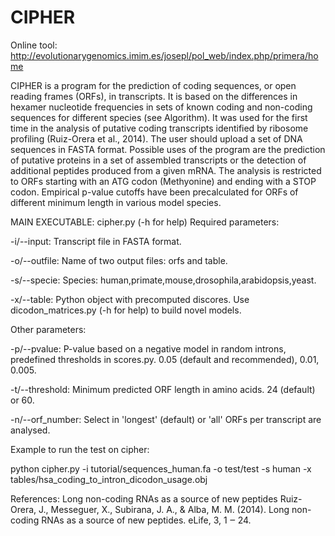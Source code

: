 # CIPHER
Online tool: http://evolutionarygenomics.imim.es/josepl/pol_web/index.php/primera/home

CIPHER is a program for the prediction of coding sequences, or open reading frames (ORFs), in transcripts. It is based on the differences in hexamer nucleotide frequencies in sets of known coding and non-coding sequences for different species (see Algorithm). It was used for the first time in the analysis of putative coding transcripts identified by ribosome profiling (Ruiz-Orera et al., 2014).  The user should upload a set of DNA sequences in FASTA format. Possible uses of the program are the prediction of putative proteins in a set of assembled transcripts or the detection of additional peptides produced from a given mRNA. The analysis is restricted to ORFs starting with an ATG codon (Methyonine) and ending with a STOP codon. Empirical p-value cutoffs have been precalculated for ORFs of different minimum length in various model species. 


MAIN EXECUTABLE: cipher.py (-h for help)
Required parameters:

-i/--input: Transcript file in FASTA format.

-o/--outfile: Name of two output files: orfs and table.

-s/--specie: Species: human,primate,mouse,drosophila,arabidopsis,yeast.

-x/--table: Python object with precomputed discores. Use dicodon_matrices.py (-h for help) to build novel models.

Other parameters:

-p/--pvalue: P-value based on a negative model in random introns, predefined thresholds in scores.py. 0.05 (default and recommended), 0.01, 0.005.

-t/--threshold: Minimum predicted ORF length in amino acids. 24 (default) or 60.

-n/--orf_number: Select in 'longest' (default) or 'all' ORFs per transcript are analysed.


Example to run the test on cipher:

python cipher.py -i tutorial/sequences_human.fa -o test/test -s human -x tables/hsa_coding_to_intron_dicodon_usage.obj         


References:
Long non-coding RNAs as a source of new peptides Ruiz-Orera, J., Messeguer, X., Subirana, J. A., & Alba, M. M. (2014). Long non-coding RNAs as a source of new peptides. eLife, 3, 1 ‒ 24.



